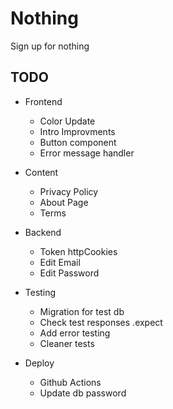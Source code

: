 # Nothing

Sign up for nothing

## TODO

- Frontend

  - Color Update
  - Intro Improvments
  - Button component
  - Error message handler

- Content

  - Privacy Policy
  - About Page
  - Terms

- Backend

  - Token httpCookies
  - Edit Email
  - Edit Password

- Testing

  - Migration for test db
  - Check test responses .expect
  - Add error testing
  - Cleaner tests

- Deploy

  - Github Actions
  - Update db password
